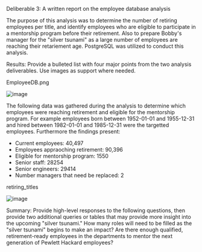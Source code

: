 Deliberable 3: A written report on the employee database analysis

The purpose of this analysis was to determine the number of retiring employees per title, and identify employees who are eligible to participate in a mentorship program before their retirement. Also to prepare Bobby's manager for the "silver tsunami" as a large number of employees are reaching their retariement age. PostgreSQL was utilized to conduct this analysis.

Results: Provide a bulleted list with four major points from the two analysis deliverables. Use images as support where needed.


EmployeeDB.png

![image](https://user-images.githubusercontent.com/79559910/117556682-7fe0de80-b039-11eb-8d5e-7ef108719a93.png)


The following data was gathered during the analysis to determine which employees were reaching retirement and eligible for the mentorship program. For example employees born between 1952-01-01 and 1955-12-31 and hired between 1982-01-01 and 1985-12-31 were the targetted employees. Furthermore the findings present: 

- Current employees: 40,497
- Employees appraoching retirement: 90,396
- Eligible for mentorship program: 1550
- Senior staff: 28254
- Senior engineers: 29414
- Number managers that need be replaced: 2 

retiring_titles

![image](https://user-images.githubusercontent.com/79559910/117556887-a7d14180-b03b-11eb-9d42-84e3b69ef904.png)

Summary: Provide high-level responses to the following questions, then provide two additional queries or tables that may provide more insight into the upcoming "silver tsunami."
How many roles will need to be filled as the "silver tsunami" begins to make an impact?
Are there enough qualified, retirement-ready employees in the departments to mentor the next generation of Pewlett Hackard employees?
